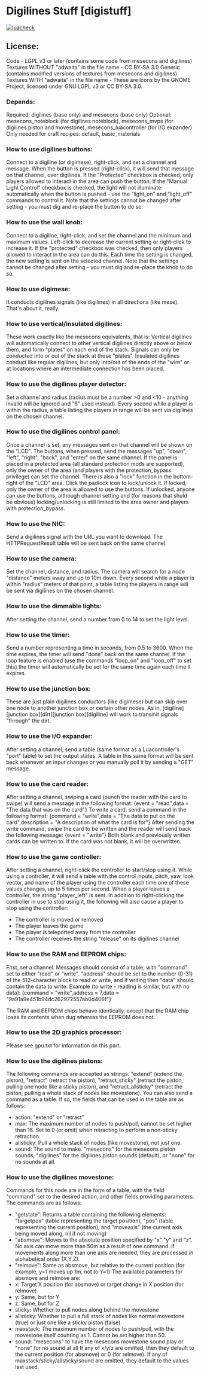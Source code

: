 # Digilines Stuff [digistuff]

[![luacheck](https://github.com/mt-mods/digistuff/workflows/luacheck/badge.svg)](https://github.com/mt-mods/digistuff/actions)

## License:

Code - LGPL v3 or later (contains some code from mesecons and digilines)
Textures WITHOUT "adwaita" in the file name - CC BY-SA 3.0 Generic (contains modified versions of textures from mesecons and digilines)
Textures WITH "adwaita" in the file name - These are icons by the GNOME Project, licensed under GNU LGPL v3 or CC BY-SA 3.0.

### Depends:

Required: digilines (base only) and mesecons (base only)
Optional: mesecons_noteblock (for digilines noteblock), mesecons_mvps (for digilines piston and movestone), mesecons_luacontroller (for I/O expander)
Only needed for craft recipes: default, basic_materials

### How to use digilines buttons:

Connect to a digiline (or digimese), right-click, and set a channel and message.
When the button is pressed (right-click), it will send that message on that channel, over digilines.
If the "Protected" checkbox is checked, only players allowed to interact in the area can push the button.
If the "Manual Light Control" checkbox is checked, the light will not illuminate automatically when the button is pushed - use the "light_on" and "light_off" commands to control it.
Note that the settings cannot be changed after setting - you must dig and re-place the button to do so.

### How to use the wall knob:

Connect to a digiline, right-click, and set the channel and the minimum and maximum values.
Left-click to decrease the current setting or right-click to increase it. If the "protected" checkbox was checked, then only players allowed to interact in the area can do this.
Each time the setting is changed, the new setting is sent on the selected channel.
Note that the settings cannot be changed after setting - you must dig and re-place the knob to do so.

### How to use digimese:

It conducts digilines signals (like digilines) in all directions (like mese). That's about it, really.

### How to use vertical/insulated digilines:

These work exactly like the mesecons equivalents, that is:
Vertical digilines will automatically connect to other vertical digilines directly above or below them, and form "plates" on each end of the stack. Signals can only be conducted into or out of the stack at these "plates".
Insulated digilines conduct like regular digilines, but only into/out of the ends of the "wire" or at locations where an intermediate connection has been placed.

### How to use the digilines player detector:

Set a channel and radius (radius must be a number >0 and <10 - anything invalid will be ignored and "6" used instead).
Every second while a player is within the radius, a table listing the players in range will be sent via digilines on the chosen channel.

### How to use the digilines control panel:

Once a channel is set, any messages sent on that channel will be shown on the "LCD". The buttons, when pressed, send the messages "up", "down", "left", "right", "back", and "enter" on the same channel. If the panel is placed in a protected area (all standard protection mods are supported), only the owner of the area (and players with the protection_bypass privilege) can set the channel. There is also a "lock" function in the bottom-right of the "LCD" area. Click the padlock icon to lock/unlock it. If locked, only the owner of the area is allowed to use the buttons. If unlocked, anyone can use the buttons, although channel setting and (for reasons that shuld be obvious) locking/unlocking is still limited to the area owner and players with protection_bypass.

### How to use the NIC:

Send a digilines signal with the URL you want to download. The HTTPRequestResult table will be sent back on the same channel.

### How to use the camera:

Set the channel, distance, and radius. The camera will search for a node "distance" meters away and up to 10m down.
Every second while a player is within "radius" meters of that point, a table listing the players in range will be sent via digilines on the chosen channel.

### How to use the dimmable lights:

After setting the channel, send a number from 0 to 14 to set the light level.

### How to use the timer:

Send a number representing a time in seconds, from 0.5 to 3600. When the time expires, the timer will send "done" back on the same channel. If the loop feature is enabled (use the commands "loop_on" and "loop_off" to set this) the timer will automatically be set for the same time again each time it expires.

### How to use the junction box:

These are just plain digilines conductors (like digimese) but can skip over one node to another junction box or certain other nodes.
As in, [digiline][junction box][dirt][junction box][digiline] will work to transmit signals "through" the dirt.

### How to use the I/O expander:

After setting a channel, send a table (same format as a Luacontroller's "port" table) to set the output states.
A table in this same format will be sent back whenever an input changes or you manually poll it by sending a "GET" message.

### How to use the card reader:

After setting a channel, swiping a card (punch the reader with the card to swipe) will send a message in the following format:
    {event = "read",data = "The data that was on the card"}
To write a card, send a command in the following format:
    {command = "write",data = "The data to put on the card",description = "A description of what the card is for"}
After sending the write command, swipe the card to be written and the reader will send back the following message:
    {event = "write"}
Both blank and previously written cards can be written to. If the card was not blank, it will be overwritten.

### How to use the game controller:

After setting a channel, right-click the controller to start/stop using it.
While using a controller, it will send a table with the control inputs, pitch, yaw, look vector, and name of the player using the controller each time one of these values changes, up to 5 times per second.
When a player leaves a controller, the string "player_left" is sent.
In addition to right-clicking the controller in use to stop using it, the following will also cause a player to stop using the controller:

* The controller is moved or removed
* The player leaves the game
* The player is teleported away from the controller
* The controller receives the string "release" on its digilines channel

### How to use the RAM and EEPROM chips:

First, set a channel.
Messages should consist of a table, with "command" set to either "read" or "write". "address" should be set to the number (0-31) of the 512-character block to read or write, and if writing then "data" should contain the data to write.
Example (to write - reading is similar, but with no data):
    {command = "write",address = 7,data = "9a91a9e451b94dc262972557ab0d406f"}

The RAM and EEPROM chips behave identically, except that the RAM chip loses its contents when dug whereas the EEPROM does not.

### How to use the 2D graphics processor:

Please see gpu.txt for information on this part.

### How to use the digilines pistons:

The following commands are accepted as strings: "extend" (extend the piston), "retract" (retract the piston), "retract_sticky" (retract the piston, pulling one node like a sticky piston), and "retract_allsticky" (retract the piston, pulling a whole stack of nodes like movestone).
You can also send a command as a table. If so, the fields that can be used in the table are as follows:

* action: "extend" or "retract"
* max: The maximum number of nodes to push/pull, cannot be set higher than 16. Set to 0 (or omit) when retracting to perform a non-sticky retraction.
* allsticky: Pull a whole stack of nodes (like movestone), not just one.
* sound: The sound to make. "mesecons" for the mesecons piston sounds, "digilines" for the digilines piston sounds (default), or "none" for no sounds at all.

### How to use the digilines movestone:

Commands for this node are in the form of a table, with the field "command" set to the desired action, and other fields providing parameters.
The commands are as follows:

* "getstate": Returns a table containing the following elements: "targetpos" (table representing the target position), "pos" (table representing the current position), and "moveaxis" (the current axis being moved along, nil if not moving)
* "absmove": Moves to the absolute position specified by "x" "y" and "z". No axis can move more than 50m as a result of one command. If movements along more than one axis are needed, they are processed in alphabetical order (X,Y,Z).
* "relmove": Same as absmove, but relative to the current position (for example, y=1 moves up 1m, not *to* Y=1)
  The available parameters for absmove and relmove are:
* x: Target X position (for absmove) or target change in X position (for relmove)
* y: Same, but for Y
* z: Same, but for Z
* sticky: Whether to pull nodes along behind the movestone
* allsticky: Whether to pull a full stack of nodes like normal movestone (true) or just one like a sticky piston (false)
* maxstack: The maximum number of nodes to push/pull, with the movestone itself counting as 1. Cannot be set higher than 50.
* sound: "mesecons" to have the mesecons movestone sound play or "none" for no sound at all
  If any of x/y/z are omitted, then they default to the current position (for absmove) or 0 (for relmove).
  If any of maxstack/sticky/allsticky/sound are omitted, they default to the values last used.
